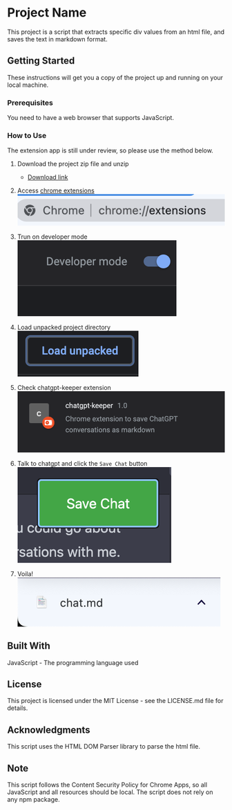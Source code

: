 # Project Name
This project is a script that extracts specific div values from an html file, and saves the text in markdown format.

## Getting Started
These instructions will get you a copy of the project up and running on your local machine.

### Prerequisites
You need to have a web browser that supports JavaScript.

### How to Use
The extension app is still under review, so please use the method below.  

1. Download the project zip file and unzip
    - [Download link](https://github.com/wjrmffldrhrl/chatgpt-keeper/archive/refs/heads/master.zip)
2. Access [chrome extensions](chrome://extensions/)  
![1.png](./images/1.png)  

3. Trun on developer mode  
![2.png](./images/2.png)  

4. Load unpacked project directory  
![3.png](./images/3.png)  

5. Check chatgpt-keeper extension  
![4.png](./images/4.png) 

6. Talk to chatgpt and click the `Save Chat` button  
![5.png](./images/5.png)  

7. Voila!  
![6.png](./images/6.png) 



## Built With
JavaScript - The programming language used
## License
This project is licensed under the MIT License - see the LICENSE.md file for details.

## Acknowledgments
This script uses the HTML DOM Parser library to parse the html file.
## Note
This script follows the Content Security Policy for Chrome Apps, so all JavaScript and all resources should be local.
The script does not rely on any npm package.